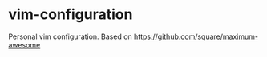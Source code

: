 vim-configuration
=================

Personal vim configuration. Based on https://github.com/square/maximum-awesome
